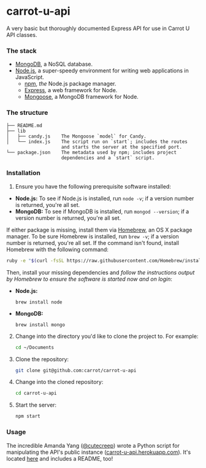 # carrot-u-api

A very basic but thoroughly documented Express API for use in Carrot U API classes.

### The stack

- [MongoDB](http://www.mongodb.org/), a NoSQL database.
- [Node.js](https://nodejs.org), a super-speedy environment for writing web applications in JavaScript.
  - [npm](http://npmjs.org), *the* Node.js package manager.
  - [Express](http://expressjs.com/), a web framework for Node.
  - [Mongoose](http://mongoosejs.com/), a MongoDB framework for Node.

### The structure

```
├── README.md
├── lib
│   ├── candy.js    The Mongoose `model` for Candy.
│   └── index.js    The script run on `start`; includes the routes
                    and starts the server at the specified port.
└── package.json    The metadata used by npm; includes project
                    dependencies and a `start` script.
```

### Installation

1. Ensure you have the following prerequisite software installed:

  - **Node.js:** To see if Node.js is installed, run `node -v`; if a version number is returned, you're all set.
  - **MongoDB:** To see if MongoDB is installed, run `mongod --version`; if a version number is returned, you're all set.

  If either package is missing, install them via [Homebrew](http://brew.sh/), an OS X package manager. To be sure Homebrew is installed, run `brew -v`; if a version number is returned, you're all set. If the command isn't found, install Homebrew with the following command:

  ```sh
  ruby -e "$(curl -fsSL https://raw.githubusercontent.com/Homebrew/install/master/install)"
  ```

  Then, install your missing dependencies and *follow the instructions output by Homebrew to ensure the software is started now and on login*:

  - **Node.js:**
    ```
    brew install node
    ```

  - **MongoDB:**
    ```
    brew install mongo
    ```

2. Change into the directory you'd like to clone the project to.  For example:
   ```sh
   cd ~/Documents
   ```

3. Clone the repository:
   ```sh
   git clone git@github.com:carrot/carrot-u-api
   ```

4. Change into the cloned repository:
   ```sh
   cd carrot-u-api
   ```

5. Start the server:
   ```sh
   npm start
   ```

### Usage

The incredible Amanda Yang ([@cutecreep](http://github.com/cutecreep)) wrote a Python script for manipulating the API's public instance ([carrot-u-api.herokuapp.com](http://carrot-u-api.herokuapp.com)).  It's located [here](http://github.com/carrot/carrot-u-api-python) and includes a README, too!
